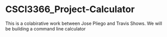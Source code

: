 # CSCI3366_Project-Calculator

<p> This is a colabirative work between Jose Pliego and Travis Shows. We will be building a command line calculator </p>
